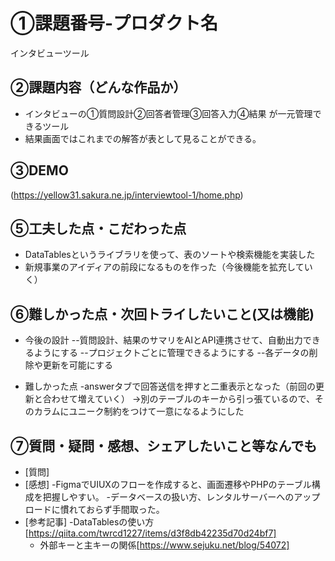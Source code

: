 # ①課題番号-プロダクト名

インタビューツール

## ②課題内容（どんな作品か）

- インタビューの①質問設計②回答者管理③回答入力④結果 が一元管理できるツール
- 結果画面ではこれまでの解答が表として見ることができる。


## ③DEMO
(https://yellow31.sakura.ne.jp/interviewtool-1/home.php)


## ⑤工夫した点・こだわった点

- DataTablesというライブラリを使って、表のソートや検索機能を実装した
- 新規事業のアイディアの前段になるものを作った（今後機能を拡充していく）

## ⑥難しかった点・次回トライしたいこと(又は機能)

- 今後の設計
 --質問設計、結果のサマリをAIとAPI連携させて、自動出力できるようにする
 --プロジェクトごとに管理できるようにする
 --各データの削除や更新を可能にする

- 難しかった点
 -answerタブで回答送信を押すと二重表示となった（前回の更新と合わせて増えていく）
 →別のテーブルのキーから引っ張ているので、そのカラムにユニーク制約をつけて一意になるようにした

## ⑦質問・疑問・感想、シェアしたいこと等なんでも

- [質問]
- [感想]
 -FigmaでUIUXのフローを作成すると、画面遷移やPHPのテーブル構成を把握しやすい。
 -データベースの扱い方、レンタルサーバーへのアップロードに慣れておらず手間取った。
- [参考記事]
  -DataTablesの使い方[https://qiita.com/twrcd1227/items/d3f8db42235d70d24bf7]
  - 外部キーと主キーの関係[https://www.sejuku.net/blog/54072]


